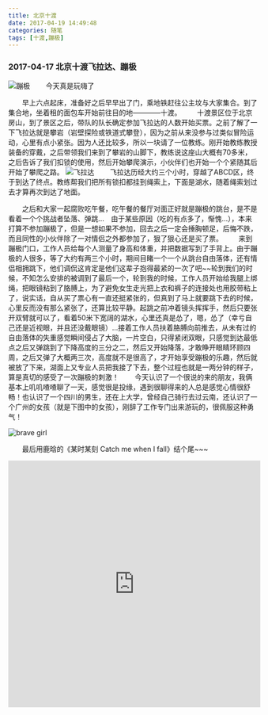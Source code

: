```yaml
---
title: 北京十渡
date: 2017-04-19 14:49:48
categories: 随笔
tags: [十渡,蹦极]
---
```


### 2017-04-17 北京十渡飞拉达、蹦极

![蹦极](http://o8cfktdb3.bkt.clouddn.com/bengji01.jpeg)
　　今天真是玩嗨了
<!--more-->
　　早上六点起床，准备好之后早早出了门，乘地铁赶往公主坟与大家集合。到了集合地，坐着租的面包车开始前往目的地————十渡。
　　十渡景区位于北京房山，到了景区之后，带队的队长确定参加飞拉达的人数开始买票。之前了解了一下飞拉达就是攀岩（岩壁探险或铁道式攀登），因为之前从来没参与过类似冒险运动，心里有点小紧张。因为人还比较多，所以一块请了一位教练。刚开始教练教授装备的穿戴，之后带领我们来到了攀岩的山脚下，教练说这座山大概有70多米，之后告诉了我们扣锁的使用，然后开始攀爬演示，小伙伴们也开始一个个紧随其后开始了攀爬之路。
![飞拉达](http://o8cfktdb3.bkt.clouddn.com/feilada01.jpeg)
　　飞拉达历经大约三个小时，穿越了ABCD区，终于到达了终点。教练帮我们把所有锁扣都挂到绳索上，下面是湖水，随着绳索划过去才算再次到达了地面。

　　之后和大家一起腐败吃午餐，吃午餐的餐厅对面正好就是蹦极的跳台，是不是看着一个个挑战者坠落、弹跳...　由于某些原因（吃的有点多了，惭愧...），本来打算不参加蹦极了，但是一想如果不参加，回去之后一定会捶胸顿足，后悔不跌，而且同性的小伙伴除了一对情侣之外都参加了，狠了狠心还是买了票。
　　来到蹦极门口，工作人员给每个人测量了身高和体重，并把数据写到了手背上。由于蹦极的人很多，等了大约有两三个小时，期间目睹一个一个从跳台自由落体，还有情侣相拥跳下，他们调侃这肯定是他们这辈子抱得最紧的一次了吧~~轮到我们的时候，不知怎么安排的被调到了最后一个，轮到我的时候，工作人员开始给我腿上绑绳，把眼镜粘到了胳膊上，为了避免女生走光把上衣和裤子的连接处也用胶带粘上了，说实话，自从买了票心有一直还挺紧张的，但真到了马上就要跳下去的时候，心里反而没有那么紧张了，还算比较平静。起跳之前冲着镜头挥挥手，然后只要张开双臂就可以了，看着50米下宽阔的湖水，心里还真是怂了，嗯，怂了（幸亏自己还是近视眼，并且还没戴眼镜）...接着工作人员扶着胳膊向前推去，从未有过的自由落体的失重感觉瞬间侵占了大脑，一片空白，只得紧闭双眼，只感觉到达最低点之后又弹跳到了下降高度的三分之二，然后又开始降落，才敢睁开眼睛环顾四周，之后又弹了大概两三次，高度就不是很高了，才开始享受蹦极的乐趣，然后就被放了下来，湖面上又专业人员把我接了下去，整个过程也就是一两分钟的样子，算是真切的感受了一次蹦极的刺激！
　　今天认识了一个很说的来的朋友，我俩基本上叽叽喳喳聊了一天，感觉很是投缘，遇到很聊得来的人总是感觉心情很舒畅！也认识了一个四川的男生，还在上大学，曾经自己骑行去过云南，还认识了一个广州的女孩（就是下图中的女孩），刚辞了工作专门出来游玩的，很佩服这种勇气！

![brave girl](http://o8cfktdb3.bkt.clouddn.com/braveGirl.jpeg)

　　最后用鹿晗的《某时某刻 Catch me when I fall》结个尾~~~

<!--<iframe frameborder="no" border="0" marginwidth="0" marginheight="0" width=330 height=86 src="//music.163.com/outchain/player?type=2&id=29771231&auto=1&height=66"></iframe>-->

<iframe   
height=498 width=510   
src="http://player.youku.com/embed/XMTc3MjI5NTk3Mg"   
frameborder=0 allowfullscreen>  
</iframe>  

